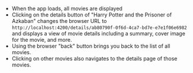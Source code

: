- When the app loads, all movies are displayed 
- Clicking on the details button of "Harry Potter and the Prisoner of Azkaban" changes the browser URL to `http://localhost:4200/details/ab80790f-0f6d-4ca7-bd7e-e7e1f06e6982` and displays a view of movie details including a summary, cover image for the movie, and more.
- Using the browser "back" button brings you back to the list of all movies.
- Clicking on other movies also navigates to the details page of those movies.
